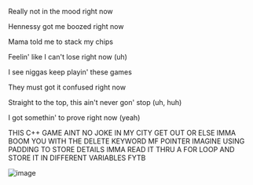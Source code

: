 Really not in the mood right now

Hennessy got me boozed right now

Mama told me to stack my chips

Feelin' like I can't lose right now (uh)

I see niggas keep playin' these games

They must got it confused right now

Straight to the top, this ain't never gon' stop (uh, huh)

I got somethin' to prove right now (yeah)



THIS C++ GAME AINT NO JOKE IN MY CITY GET OUT OR ELSE IMMA BOOM YOU WITH THE DELETE KEYWORD MF POINTER
IMAGINE USING PADDING TO STORE DETAILS IMMA READ IT THRU A FOR LOOP AND STORE IT IN DIFFERENT VARIABLES FYTB

![image](https://github.com/matehashtag1337/matehashtag1337/assets/104621347/f84b1b68-2b35-47fe-ba0b-91de434ab5e5)
